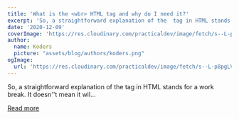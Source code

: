 ```yaml
---
title: 'What is the <wbr> HTML tag and why do I need it?'
excerpt: 'So, a straightforward explanation of the  tag in HTML stands for a work break. It doesn''t mean it wil...'
date: '2020-12-09'
coverImage: 'https://res.cloudinary.com/practicaldev/image/fetch/s--L-p8pgLV--/c_imagga_scale,f_auto,fl_progressive,h_420,q_auto,w_1000/https://dev-to-uploads.s3.amazonaws.com/i/xktozitvgugbaunrmqq7.jpg'
author:
  name: Koders
  picture: "assets/blog/authors/koders.png"
ogImage:
  url: 'https://res.cloudinary.com/practicaldev/image/fetch/s--L-p8pgLV--/c_imagga_scale,f_auto,fl_progressive,h_420,q_auto,w_1000/https://dev-to-uploads.s3.amazonaws.com/i/xktozitvgugbaunrmqq7.jpg'
---
```


So, a straightforward explanation of the  tag in HTML stands for a work break. It doesn''t mean it wil...

[Read more](https://dev.to/dailydevtips1/what-is-the-wbr-html-tag-and-why-do-i-need-it-2fok)
